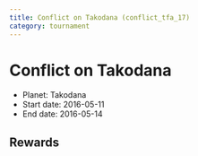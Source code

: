 ```yaml
---
title: Conflict on Takodana (conflict_tfa_17)
category: tournament
---
```

# Conflict on Takodana

  * Planet: Takodana
  * Start date: 2016-05-11
  * End date: 2016-05-14

## Rewards

